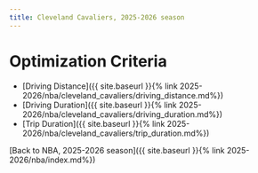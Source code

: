 ```yaml
---
title: Cleveland Cavaliers, 2025-2026 season
---
```


# Optimization Criteria
- [Driving Distance]({{ site.baseurl }}{% link 2025-2026/nba/cleveland_cavaliers/driving_distance.md%})
- [Driving Duration]({{ site.baseurl }}{% link 2025-2026/nba/cleveland_cavaliers/driving_duration.md%})
- [Trip Duration]({{ site.baseurl }}{% link 2025-2026/nba/cleveland_cavaliers/trip_duration.md%})

[Back to NBA, 2025-2026 season]({{ site.baseurl }}{% link 2025-2026/nba/index.md%})
